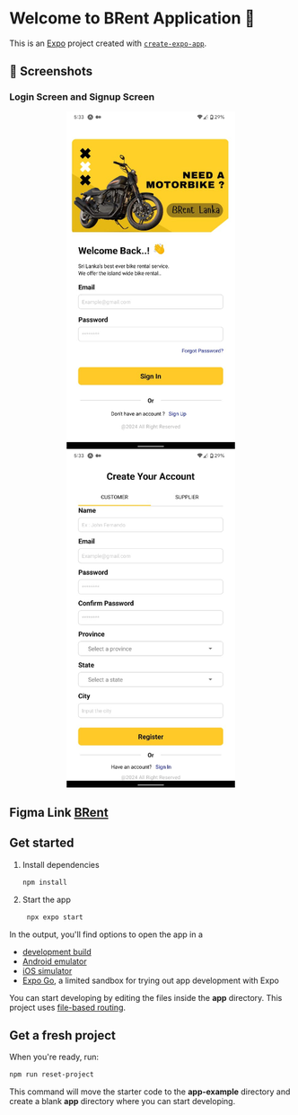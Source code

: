 # Welcome to BRent Application 👋

This is an [Expo](https://expo.dev) project created with [`create-expo-app`](https://www.npmjs.com/package/create-expo-app).

## 📸 Screenshots

### Login Screen and Signup Screen
<p align="center">
<img src="assets/images/screenshots/loginPage.jpg" alt="Login Screen" width="300" height="600">

<img src="assets/images/screenshots/signupPage.jpg" alt="Signup Screen" width="300" height="600">
</p>



## Figma Link <a href="https://www.figma.com/design/xeqOQhSb0WaF1ABF1NzXaO/Bike_Rental_Mobile_App?node-id=0-1&t=5kRpqz5Z4g09i2HM-1">BRent</a>

## Get started

1. Install dependencies

   ```bash
   npm install
   ```

2. Start the app

   ```bash
    npx expo start
   ```

In the output, you'll find options to open the app in a

- [development build](https://docs.expo.dev/develop/development-builds/introduction/)
- [Android emulator](https://docs.expo.dev/workflow/android-studio-emulator/)
- [iOS simulator](https://docs.expo.dev/workflow/ios-simulator/)
- [Expo Go](https://expo.dev/go), a limited sandbox for trying out app development with Expo

You can start developing by editing the files inside the **app** directory. This project uses [file-based routing](https://docs.expo.dev/router/introduction).

## Get a fresh project

When you're ready, run:

```bash
npm run reset-project
```

This command will move the starter code to the **app-example** directory and create a blank **app** directory where you can start developing.


